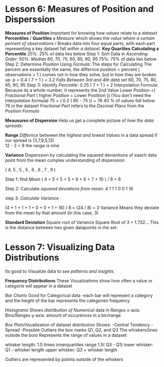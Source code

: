 # Lesson 6: Measures of Position and Disperssion

**Measures of Position**:Important for knowing how *values* relate to a *dataset*
**Percentiles**                                                                   / **Quartiles**
a *Measure* which shows the *value where a certain percent of observations*       / Breaks data into four equal parts, with each part representing a key dataset 
fall *within a dataset*.                                                            **Key Quartiles**
**Calculating a Percentile**                                                        25%: 25% of data lies below
Step 1: Sort Data in *Ascending Order*:                                             50%: *Median*
                                         60, 70, 75, 80, 85, 90, 95                 75%: 75% of data lies below
Step 2: Determine *Position* Using *Formula*:                                       The steps for Calculating The percent are essentially the same, the differnce
                                position = percent ( observations + 1 )             comes not in how they solve, but in how they are broken up.
                                    p = 0.4 ( 7 + 1 )  =  3.2
                                    *Falls Between 3rd and 4th data set*                    60, 70, 75, 80, 85, 90, 95
Step 3: Identify *Percintile*:                                                              0.25 ( 7 + 1 ) = 2
                                Interpolation Formula:                                      Because its a whole number, it represents the 2nd Value 
    Lower Position +( *Fractional Part* ( higher Position + Lower Postition ))              (You don't need the interpolation formula)
                                75 + ( 0.2 ( 80 - 75 )) = 76
                              40 % of values fall below 76 in the dataset 
*Fractional Part* refers to the *Decimal Place* from the *Position Formula*                                                                      



**Meausures of Dispersion**
Help us get a complete picture of *how the data spreads*:

**Range**
*Differnce* betwwen the *highest and lowest Values* in a data spread
if our spread is (3,7,9,5,12)  
12 - 3 = 9
the range is nine

**Variance**
Disperssion by calculating the squared deviantions of eaach data point from the mean
complex understanding of disperssion

( 4, 5 , 5 , 5 , 6 , 6 , 7 , 9 )

Step 1: find *Mean*
( 4 + 5 + 5 + 5 + 6 + 6 + 7 + 10 ) / 8 = 6

Step 2: Calculate *squared deviations from mean*:
4
1
1
1
0
0
1
16

step 3: *Calculate Variance*

(4 + 1 + 1 + 1 + 0 + 0 + 1 + 16) / 8 = (24 / 8) = 3
Variance Means they  deviate from the mean by that amount (in this case, 3)

**Standard Deviation**
Square root of Variance
Square Root of 3 = 1.732...
This is the distance between two given datapoints in the set.


# Lesson 7: Visualizing Data Distributions

Its good to Visualize data to *see patterns and insights*.

**Frequency Distributions**
These Visualizations show how often a value or categorie will appear in a dataset

*Bar Charts*
Good for Categorical data
-each bar will represent a category and the height of the bar represents the categories frequency

*Histograms*
Shows *distribution of Numerical* data in *Ranges*
x-axis: Bins/Ranges
y-axis: amount of occurences in a bin/range

*Box Plots*Visualization of dataset distribution
Shows: -Central Tendency
       -Spread
       -Possible Outliers
the box marks Q1, Q2, and Q3
The whiskers(lines outside the box) Represents the range of values in a dataset 

whisker length: 1.5 times innerquartiles range
1.5( Q3 - Q1)
lower whisker: Q1 - whisker length 
upper whisker: Q3 + whisker length

Outliers are represented by poiints outside of the whiskers 